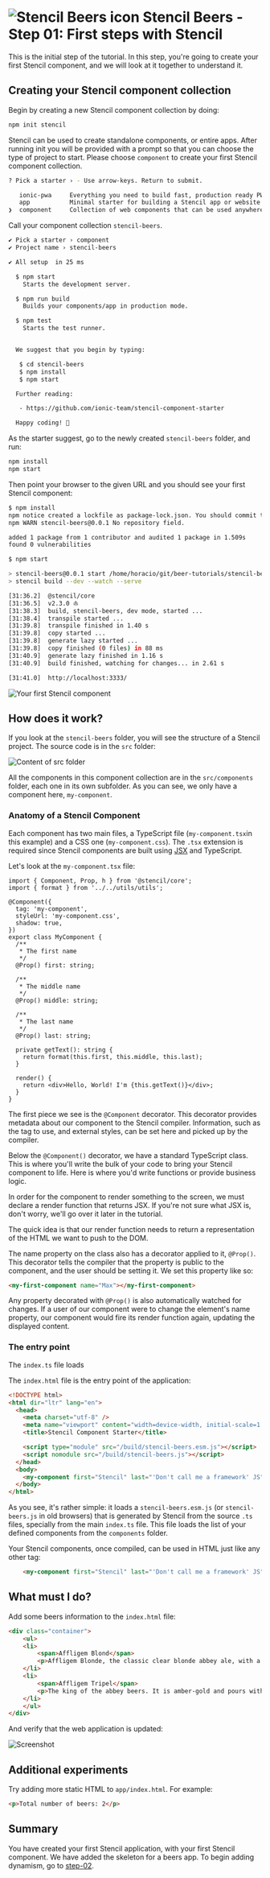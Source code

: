 # ![Stencil Beers icon](../img/logo-25px.png) Stencil Beers - Step 01: First steps with Stencil



This is the initial step of the tutorial. In this step, you're going to create your first Stencil component, and we will look at it together to understand it.

## Creating your Stencil component collection

Begin by creating a new Stencil component collection by doing:

```bash
npm init stencil
```

Stencil can be used to create standalone components, or entire apps. After running init you will be provided with a prompt so that you can choose the type of project to start. Please choose `component` to create your first Stencil component collection.

```bash
? Pick a starter › - Use arrow-keys. Return to submit.

   ionic-pwa     Everything you need to build fast, production ready PWAs
   app           Minimal starter for building a Stencil app or website
❯  component     Collection of web components that can be used anywhere
```

Call your component collection `stencil-beers`.

```bash
✔ Pick a starter › component
✔ Project name › stencil-beers

✔ All setup  in 25 ms

  $ npm start
    Starts the development server.

  $ npm run build
    Builds your components/app in production mode.

  $ npm test
    Starts the test runner.


  We suggest that you begin by typing:

   $ cd stencil-beers
   $ npm install
   $ npm start

  Further reading:

   - https://github.com/ionic-team/stencil-component-starter

  Happy coding! 🎈
```

As the starter suggest, go to the newly created `stencil-beers` folder, and run:

```bash
npm install
npm start
```

Then point your browser to the given URL and you should see your first Stencil component:

```bash
$ npm install
npm notice created a lockfile as package-lock.json. You should commit this file.
npm WARN stencil-beers@0.0.1 No repository field.

added 1 package from 1 contributor and audited 1 package in 1.509s
found 0 vulnerabilities

$ npm start

> stencil-beers@0.0.1 start /home/horacio/git/beer-tutorials/stencil-beers/app/stencil-beers
> stencil build --dev --watch --serve

[31:36.2]  @stencil/core
[31:36.5]  v2.3.0 ⛵️
[31:38.3]  build, stencil-beers, dev mode, started ...
[31:38.4]  transpile started ...
[31:39.8]  transpile finished in 1.40 s
[31:39.8]  copy started ...
[31:39.8]  generate lazy started ...
[31:39.8]  copy finished (0 files) in 88 ms
[31:40.9]  generate lazy finished in 1.16 s
[31:40.9]  build finished, watching for changes... in 2.61 s

[31:41.0]  http://localhost:3333/
```

![Your first Stencil component](../img/step-01-01.png)

## How does it work?

If you look at the `stencil-beers` folder, you will see the structure of a Stencil project. The source code is in the `src` folder:

![Content of `src` folder](../img/step-01-03.png)

All the components in this component collection are in the `src/components` folder, each one in its own subfolder. As you can see, we only have a component here, `my-component`.

### Anatomy of a Stencil Component

Each component has two main files, a TypeScript file (`my-component.tsx`in this example) and a CSS one (`my-component.css`). The `.tsx` extension is required since Stencil components are built using [JSX](https://facebook.github.io/react/docs/introducing-jsx.html) and TypeScript.

Let's look at the `my-component.tsx` file:

```tsx
import { Component, Prop, h } from '@stencil/core';
import { format } from '../../utils/utils';

@Component({
  tag: 'my-component',
  styleUrl: 'my-component.css',
  shadow: true,
})
export class MyComponent {
  /**
   * The first name
   */
  @Prop() first: string;

  /**
   * The middle name
   */
  @Prop() middle: string;

  /**
   * The last name
   */
  @Prop() last: string;

  private getText(): string {
    return format(this.first, this.middle, this.last);
  }

  render() {
    return <div>Hello, World! I'm {this.getText()}</div>;
  }
}
```

The first piece we see is the `@Component` decorator. This decorator provides metadata about our component to the Stencil compiler. Information, such as the tag to use, and external styles, can be set here and picked up by the compiler.

Below the `@Component()` decorator, we have a standard TypeScript class. This is where you'll write the bulk of your code to bring your Stencil component to life. Here is where you'd write functions or provide business logic.

In order for the component to render something to the screen, we must declare a render function that returns JSX. If you're not sure what JSX is, don't worry, we'll go over it later in the tutorial.

The quick idea is that our render function needs to return a representation of the HTML we want to push to the DOM.

The name property on the class also has a decorator applied to it, `@Prop()`. This decorator tells the compiler that the property is public to the component, and the user should be setting it. We set this property like so:

```html
<my-first-component name="Max"></my-first-component>
```

Any property decorated with `@Prop()` is also automatically watched for changes. If a user of our component were to change the element's name property, our component would fire its render function again, updating the displayed content.

### The entry point

The `index.ts` file loads 


The `index.html` file is the entry point of the application:

```html
<!DOCTYPE html>
<html dir="ltr" lang="en">
  <head>
    <meta charset="utf-8" />
    <meta name="viewport" content="width=device-width, initial-scale=1.0, minimum-scale=1.0, maximum-scale=5.0" />
    <title>Stencil Component Starter</title>

    <script type="module" src="/build/stencil-beers.esm.js"></script>
    <script nomodule src="/build/stencil-beers.js"></script>
  </head>
  <body>
    <my-component first="Stencil" last="'Don't call me a framework' JS"></my-component>
  </body>
</html>
```

As you see, it's rather simple: it loads a `stencil-beers.esm.js` (or `stencil-beers.js` in old browsers) that is generated by Stencil from the source `.ts` files, specially from the main `index.ts` file. This file loads the list of your defined components from the `components` folder.

Your Stencil components, once compiled, can be used in HTML just like any other tag:

```html
    <my-component first="Stencil" last="'Don't call me a framework' JS"></my-component>
```

## What must I do?

Add some beers information to the `index.html` file:

```html
<div class="container">
    <ul>
    <li>
        <span>Affligem Blond</span>
        <p>Affligem Blonde, the classic clear blonde abbey ale, with a gentle roundness and 6.8% alcohol. Low on bitterness, it is eminently drinkable.</p>
    </li>
    <li>
        <span>Affligem Tripel</span>
        <p>The king of the abbey beers. It is amber-gold and pours with a deep head and original aroma, delivering a complex, full bodied flavour. Pure enjoyment! Secondary fermentation in the bottle.</p>
    </li>
    </ul>
</div>
```

And verify that the web application is updated:


![Screenshot](../img/step-01-04.png)


## Additional experiments

Try adding more static HTML to `app/index.html`. For example:

```html
<p>Total number of beers: 2</p>
```

## Summary

You have created your first Stencil application, with your first Stencil component. We have added the skeleton for a beers app. To begin adding dynamism, go to [step-02](../step-02).    
